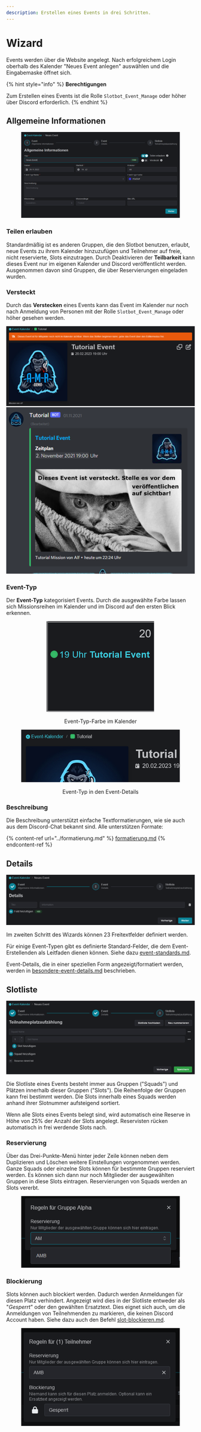 ```yaml
---
description: Erstellen eines Events in drei Schritten.
---
```


# Wizard

Events werden über die Website angelegt. Nach erfolgreichem Login oberhalb des Kalender "Neues Event anlegen" auswählen und die Eingabemaske öffnet sich.

{% hint style="info" %}
**Berechtigungen**

Zum Erstellen eines Events ist die Rolle `Slotbot_Event_Manage` oder höher über Discord erforderlich.
{% endhint %}

## Allgemeine Informationen

<figure><img src="../../../.gitbook/assets/Slotbot-DE-EventWizard.png" alt=""><figcaption></figcaption></figure>

### Teilen erlauben

Standardmäßig ist es anderen Gruppen, die den Slotbot benutzen, erlaubt, neue Events zu ihrem Kalender hinzuzufügen und Teilnehmer auf freie, nicht reservierte, Slots einzutragen. Durch Deaktivieren der **Teilbarkeit** kann dieses Event nur im eigenen Kalender und Discord veröffentlicht werden. Ausgenommen davon sind Gruppen, die über Reservierungen eingeladen wurden.

### Versteckt

Durch das **Verstecken** eines Events kann das Event im Kalender nur noch nach Anmeldung von Personen mit der Rolle `Slotbot_Event_Manage` oder höher gesehen werden.

![Hinweis eines versteckten Events auf der Website](../../../.gitbook/assets/Slotbot-DE-HiddenEvent-Details.png) ![Hinweis im Discord](../../../.gitbook/assets/Slotbot-HiddenEvent-Discord.png)

### Event-Typ

Der **Event-Typ** kategorisiert Events. Durch die ausgewählte Farbe lassen sich Missionsreihen im Kalender und im Discord auf den ersten Blick erkennen.

<div align="center">

<figure><img src="../../../.gitbook/assets/Slotbot-DE-EventType-Calendar.png" alt=""><figcaption><p>Event-Typ-Farbe im Kalender</p></figcaption></figure>

 

<figure><img src="../../../.gitbook/assets/Slotbot-DE-EventType-Details.png" alt=""><figcaption><p>Event-Typ in den Event-Details</p></figcaption></figure>

</div>

### Beschreibung

Die Beschreibung unterstützt einfache Textformatierungen, wie sie auch aus dem Discord-Chat bekannt sind. Alle unterstützen Formate:

{% content-ref url="../formatierung.md" %}
[formatierung.md](../formatierung.md)
{% endcontent-ref %}



## Details

![](../../../.gitbook/assets/Sltobot-DE-EventWizard-Details.png)

Im zweiten Schritt des Wizards können 23 Freitextfelder definiert werden.

Für einige Event-Typen gibt es definierte Standard-Felder, die dem Event-Erstellenden als Leitfaden dienen können. Siehe dazu [event-standards.md](../event-standards.md "mention").

Event-Details, die in einer speziellen Form angezeigt/formatiert werden, werden in [besondere-event-details.md](../besondere-event-details.md "mention") beschrieben.



## Slotliste

![](../../../.gitbook/assets/Slotbot-DE-EventWizard-Slotlist.png)

Die Slotliste eines Events besteht immer aus Gruppen ("Squads") und Plätzen innerhalb dieser Gruppen ("Slots"). Die Reihenfolge der Gruppen kann frei bestimmt werden. Die Slots innerhalb eines Squads werden anhand ihrer Slotnummer aufsteigend sortiert.

Wenn alle Slots eines Events belegt sind, wird automatisch eine Reserve in Höhe von 25% der Anzahl der Slots angelegt. Reservisten rücken automatisch in frei werdende Slots nach.

### Reservierung

Über das Drei-Punkte-Menü hinter jeder Zeile können neben dem Duplizieren und Löschen weitere Einstellungen vorgenommen werden. Ganze Squads oder einzelne Slots können für bestimmte Gruppen reserviert werden. Es können sich dann nur noch Mitglieder der ausgewählten Gruppen in diese Slots eintragen. Reservierungen von Squads werden an Slots vererbt.

<figure><img src="../../.gitbook/assets/Slotbot-Slotlist-Squad-Settings.png" alt=""><figcaption></figcaption></figure>

### Blockierung

Slots können auch blockiert werden. Dadurch werden Anmeldungen für diesen Platz verhindert. Angezeigt wird dies in der Slotliste entweder als "_Gesperrt_" oder den gewählten Ersatztext. Dies eignet sich auch, um die Anmeldungen von Teilnehmenden zu markieren, die keinen Discord Account haben. Siehe dazu auch den Befehl [slot-blockieren.md](../../integrationen/discord/bot-befehle/slot-blockieren.md "mention").

<figure><img src="../../.gitbook/assets/Slotbot-Slotlist-Slot-Settings.png" alt=""><figcaption></figcaption></figure>
